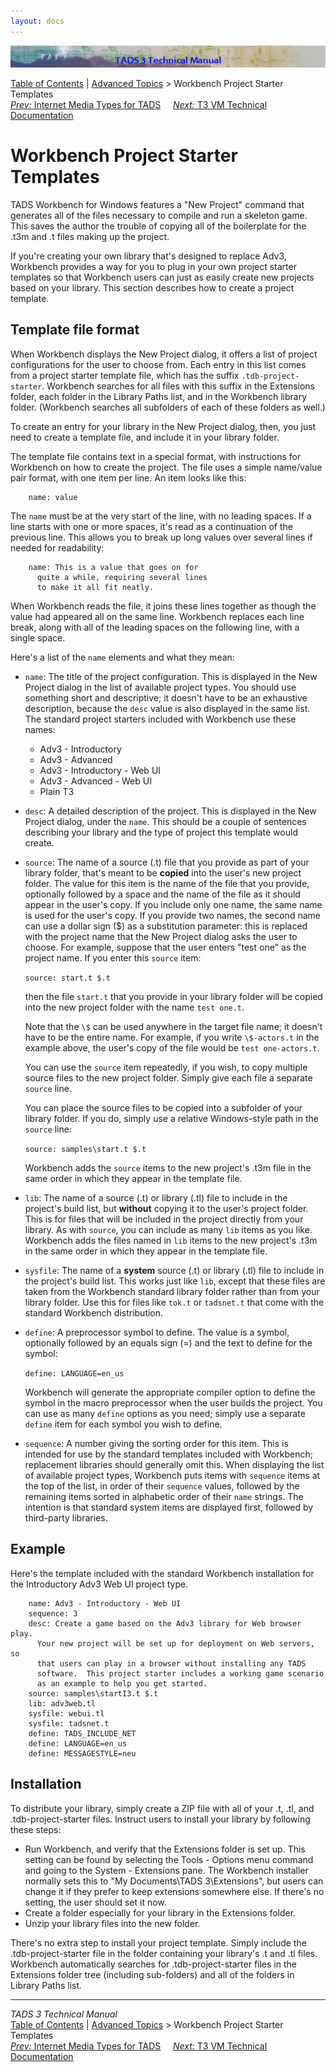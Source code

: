 ```yaml
---
layout: docs
---
```

<div class="topbar">

<img src="topbar.jpg" data-border="0" />

</div>

<div class="nav">

<a href="toc.html" class="nav">Table of Contents</a> \|
<a href="advtop.html" class="nav">Advanced Topics</a> \> Workbench
Project Starter Templates  
<span class="navnp"><a href="mediatypes.html" class="nav"><em>Prev:</em> Internet Media Types
for TADS</a>    
<a href="t3spec.html" class="nav"><em>Next:</em> T3 VM Technical
Documentation</a>     </span>

</div>



# Workbench Project Starter Templates

TADS Workbench for Windows features a "New Project" command that
generates all of the files necessary to compile and run a skeleton game.
This saves the author the trouble of copying all of the boilerplate for
the .t3m and .t files making up the project.

If you're creating your own library that's designed to replace Adv3,
Workbench provides a way for you to plug in your own project starter
templates so that Workbench users can just as easily create new projects
based on your library. This section describes how to create a project
template.

## Template file format

When Workbench displays the New Project dialog, it offers a list of
project configurations for the user to choose from. Each entry in this
list comes from a project starter template file, which has the suffix
`.tdb-project-starter`. Workbench searches for all files with this
suffix in the Extensions folder, each folder in the Library Paths list,
and in the Workbench library folder. (Workbench searches all subfolders
of each of these folders as well.)

To create an entry for your library in the New Project dialog, then, you
just need to create a template file, and include it in your library
folder.

The template file contains text in a special format, with instructions
for Workbench on how to create the project. The file uses a simple
name/value pair format, with one item per line. An item looks like this:

```
    name: value
```

The `name` must be at the very start of the
line, with no leading spaces. If a line starts with one or more spaces,
it's read as a continuation of the previous line. This allows you to
break up long values over several lines if needed for readability:

```
    name: This is a value that goes on for
      quite a while, requiring several lines
      to make it all fit neatly.
```

When Workbench reads the file, it joins these lines together as though
the value had appeared all on the same line. Workbench replaces each
line break, along with all of the leading spaces on the following line,
with a single space.

Here's a list of the `name` elements and what
they mean:

- `name`: The title of the project
  configuration. This is displayed in the New Project dialog in the list
  of available project types. You should use something short and
  descriptive; it doesn't have to be an exhaustive description, because
  the `desc` value is also displayed in the same
  list. The standard project starters included with Workbench use these
  names:
  - Adv3 - Introductory
  - Adv3 - Advanced
  - Adv3 - Introductory - Web UI
  - Adv3 - Advanced - Web UI
  - Plain T3

- `desc`: A detailed description of the project.
  This is displayed in the New Project dialog, under the
  `name`. This should be a couple of sentences
  describing your library and the type of project this template would
  create.

- `source`: The name of a source (.t) file that
  you provide as part of your library folder, that's meant to be
  **copied** into the user's new project folder. The value for this item
  is the name of the file that you provide, optionally followed by a
  space and the name of the file as it should appear in the user's copy.
  If you include only one name, the same name is used for the user's
  copy. If you provide two names, the second name can use a dollar sign
  (\$) as a substitution parameter: this is replaced with the project
  name that the New Project dialog asks the user to choose. For example,
  suppose that the user enters "test one" as the project name. If you
  enter this `source` item:

  ` source: start.t $.t `

  then the file `start.t` that you provide in
  your library folder will be copied into the new project folder with
  the name `test one.t`.

  Note that the `\$` can be used anywhere in the
  target file name; it doesn't have to be the entire name. For example,
  if you write `\$-actors.t` in the example
  above, the user's copy of the file would be `test
  one-actors.t`.

  You can use the `source` item repeatedly, if
  you wish, to copy multiple source files to the new project folder.
  Simply give each file a separate `source`
  line.

  You can place the source files to be copied into a subfolder of your
  library folder. If you do, simply use a relative Windows-style path in
  the `source` line:

  ` source: samples\start.t $.t `

  Workbench adds the `source` items to the new
  project's .t3m file in the same order in which they appear in the
  template file.

- `lib`: The name of a source (.t) or library
  (.tl) file to include in the project's build list, but **without**
  copying it to the user's project folder. This is for files that will
  be included in the project directly from your library. As with
  `source`, you can include as many
  `lib` items as you like.
  Workbench adds the files named in `lib` items
  to the new project's .t3m in the same order in which they appear in
  the template file.

- `sysfile`: The name of a **system** source
  (.t) or library (.tl) file to include in the project's build list.
  This works just like `lib`, except that these
  files are taken from the Workbench standard library folder rather than
  from your library folder. Use this for files like
  `tok.t` or `tadsnet.t`
  that come with the standard Workbench distribution.

- `define`: A preprocessor symbol to define. The
  value is a symbol, optionally followed by an equals sign (=) and the
  text to define for the symbol:

  ` define: LANGUAGE=en_us `

  Workbench will generate the appropriate compiler option to define the
  symbol in the macro preprocessor when the user builds the project. You
  can use as many `define` options as you need;
  simply use a separate `define` item for each
  symbol you wish to define.

- `sequence`: A number giving the sorting order
  for this item. This is intended for use by the standard templates
  included with Workbench; replacement libraries should generally omit
  this. When displaying the list of available project types, Workbench
  puts items with `sequence` items at the top of
  the list, in order of their `sequence` values,
  followed by the remaining items sorted in alphabetic order of their
  `name` strings. The intention is that standard
  system items are displayed first, followed by third-party libraries.

## Example

Here's the template included with the standard Workbench installation
for the Introductory Adv3 Web UI project type.

```
    name: Adv3 - Introductory - Web UI
    sequence: 3
    desc: Create a game based on the Adv3 library for Web browser play.
      Your new project will be set up for deployment on Web servers, so
      that users can play in a browser without installing any TADS
      software.  This project starter includes a working game scenario 
      as an example to help you get started.
    source: samples\startI3.t $.t
    lib: adv3web.tl
    sysfile: webui.tl
    sysfile: tadsnet.t
    define: TADS_INCLUDE_NET
    define: LANGUAGE=en_us
    define: MESSAGESTYLE=neu
```

## Installation

To distribute your library, simply create a ZIP file with all of your
.t, .tl, and .tdb-project-starter files. Instruct users to install your
library by following these steps:

- Run Workbench, and verify that the Extensions folder is set up. This
  setting can be found by selecting the Tools - Options menu command and
  going to the System - Extensions pane. The Workbench installer
  normally sets this to "My Documents\TADS 3\Extensions", but users can
  change it if they prefer to keep extensions somewhere else. If there's
  no setting, the user should set it now.
- Create a folder especially for your library in the Extensions folder.
- Unzip your library files into the new folder.

There's no extra step to install your project template. Simply include
the .tdb-project-starter file in the folder containing your library's .t
and .tl files. Workbench automatically searches for .tdb-project-starter
files in the Extensions folder tree (including sub-folders) and all of
the folders in Library Paths list.



------------------------------------------------------------------------

<div class="navb">

*TADS 3 Technical Manual*  
<a href="toc.html" class="nav">Table of Contents</a> \|
<a href="advtop.html" class="nav">Advanced Topics</a> \> Workbench
Project Starter Templates  
<span class="navnp"><a href="mediatypes.html" class="nav"><em>Prev:</em> Internet Media Types
for TADS</a>    
<a href="t3spec.html" class="nav"><em>Next:</em> T3 VM Technical
Documentation</a>     </span>

</div>
